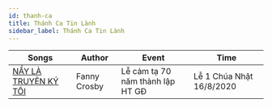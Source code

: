 ```yaml
---
id: thanh-ca
title: Thánh Ca Tin Lành
sidebar_label: Thánh Ca Tin Lành
---
```



| Songs       | Author | Event |                                                                                                                                                                            Time          |
| --------------- | --------------------------------------------------------------------------------------------------------------------------------------------------------------------------------------- | ------------------- | -- |
| [NẦY LÀ TRUYỆN KÝ TÔI ](/blog/thanh-ca-tin-lanh-nay-la-truyen-ky-toi-blessed-assurance) | Fanny Crosby | Lễ cảm tạ 70 năm thành lập HT GĐ | Lễ 1 Chúa Nhật 16/8/2020 |